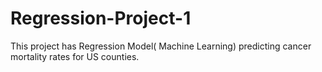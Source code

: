 # Regression-Project-1
This project has Regression Model( Machine Learning) predicting cancer mortality rates for US counties.
